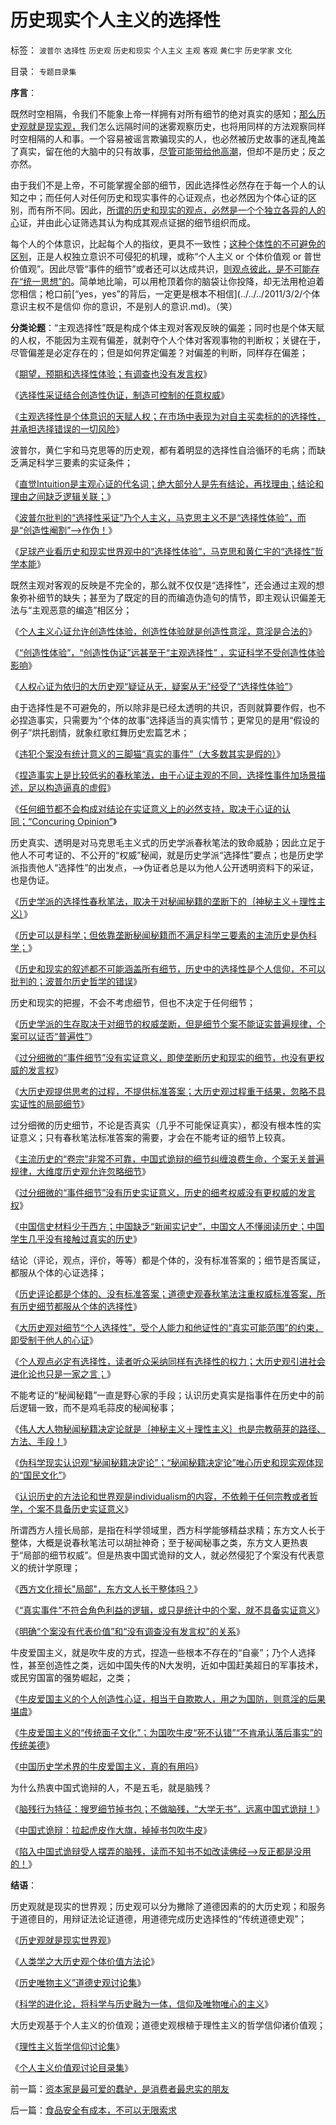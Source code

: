 # 历史现实个人主义的选择性

标签： `波普尔` `选择性` `历史观` `历史和现实` `个人主义` `主观` `客观` `黄仁宇` `历史学家` `文化` 

目录： `专题目录集`

**序言**：

既然时空相隔，令我们不能象上帝一样拥有对所有细节的绝对真实的感知；[那么历史观就是现实观，](../../../2010/5/7/评论历史者不宜研史；分析历史就是分析现实.md)我们怎么远隔时间的迷雾观察历史，也将用同样的方法观察同样时空相隔的人和事。一个容易被谣言欺骗现实的人，也必然被历史故事的迷乱掩盖了真实，留在他的大脑中的只有故事，[尽管可能带给他高潮](../../../2010/10/10/个人主义心证允许创造性体验：意淫合法！.md)，但却不是历史；反之亦然。

由于我们不是上帝，不可能掌握全部的细节，因此选择性必然存在于每一个人的认知之中；而任何人对任何历史和现实事件的心证观点，也必然因为个体心证的区别，而有所不同。因此，[所谓的历史和现实的观点，必然是一个个独立各异的人的心](../../../2010/6/22/最大的敌人是自已；科学实证标准的的回归测试.md)证，并由此心证筛选其认为构成其观点证据的细节组织而成。

每个人的个体意识，比起每个人的指纹，更具不一致性；[这种个体性的不可避免的区别](../../../2010/1/21/人权是价值判断的原子单位.md)，正是人权独立意识不可侵犯的机理，或称“个人主义 or 个体价值观 or
普世价值观”。因此尽管“事件的细节”或者还可以达成共识，[则观点彼此，是不可能存在“统一思想”的](../../../2010/11/19/统一思想战乱多；只有信仰才能抹煞人性.md)。简单地比喻，可以用枪顶着你的脑袋让你投降，却无法用枪迫着您相信；枪口前[“yes，yes”的背后，一定更是根本不相信](../../../2011/3/2/个体意识主权不是信仰 你的意识，不是别人的意识.md)。（笑）



**分类论题**：“主观选择性”既是构成个体主观对客观反映的偏差；同时也是个体天赋的人权，不能因为主观有偏差，就剥夺个人个体对客观事物的判断权；关键在于，尽管偏差是必定存在的；但是如何界定偏差？对偏差的判断，同样存在偏差；

《[期望，预期和选择性体验；有调查也没有发言权](../../../2009/4/4/期望，预期和选择性体验；有调查也没有发言权.md)》

《[选择性采证结合创造性伪证，制造可控制的任意权威](../../../2010/10/16/逻辑能力残缺令中国文化依赖权威；青睐洋权威；.md)》

《[主观选择性是个体意识的天赋人权；在市场中表现为对自主买卖标的的选择性，并承担选择错误的一切风险](../../../2009/3/31/市场要素之&quot;万能与不能&quot;的意义.md)》



波普尔，黄仁宇和马克思等的历史观，都有着明显的选择性自洽循环的毛病；而缺乏满足科学三要素的实证条件；

《[直觉Intuition是主观心证的代名词；绝大部分人是先有结论，再找理由；结论和理由之间缺乏逻辑关联；](../../../2011/5/28/直觉！不确定性定律下的专制与民主.md)》

《[波普尔批判的“选择性采证”乃个人主义，马克思主义不是“选择性体验”，而是“创造性阉割”——>作伪！](../../../2010/10/9/波普尔批判的选择性采证和马克思的创造性伪证.md)》

《[足球产业看历史和现实世界观中的“选择性体验”，马克思和黄仁宇的“选择性”哲学本能](../../../2010/7/3/资本主义的产业建设才能振兴中国足球.md)》



既然主观对客观的反映是不完全的，那么就不仅仅是“选择性”，还会通过主观的想象弥补细节的缺失；甚至为了既定的目的而编造伪造句的情节，即主观认识偏差无法与“主观恶意的编造”相区分；

《[个人主义心证允许创造性体验，创造性体验就是创造性意淫，意淫是合法的](http://www.daifumd.com/_daifumd/blog/%E4%B8%AA%E4%BA%BA%E4%B8%BB%E4%B9%89%E5%BF%83%E8%AF%81%E5%85%81%E8%AE%B8%E5%88%9B%E9%80%A0%E6%80%A7%E4%BD%93%E9%AA%8C)》

《[“创造性体验”，“创造性伪证”远甚至于“主观选择性”
，实证科学不受创造性体验影响](../../../2010/10/10/“创造性伪证”哲学诡辩艺术.md)》

《[人权心证为依归的大历史观“疑证从无，疑案从无”经受了“选择性体验”](../../../2010/6/22/最大的敌人是自已；科学实证标准的的回归测试.md)》



由于选择性是不可避免的，所以除非是已经太透明的共识，否则就算要作假，也不必捏造事实，只需要为“个体的故事”选择适当的真实情节；更常见的是用“假设的例子”烘托剧情，就象红歌红舞历史宏篇艺术；

《[违犯个案没有统计意义的三脚猫“真实的事件”（大多数其实是假的）](../../../2009/7/10/三脚猫真理艺术.md)》

《[捏造事实上是比较低劣的春秋笔法，由于心证主观的不同，选择性事件加场景描述，足以构造逼真的虚假](../../../2009/6/16/三脚猫的真理观和独脚龙.md)》

《[任何细节都不会构成对结论在实证意义上的必然支持，取决于心证的认同；“Concuring
Opinion”](../../../2011/6/15/为什么会“同意，Concuring&nbsp;Opinion&quot;？.md)》



历史真实、透明是对马克思毛主义式的历史学派春秋笔法的致命威胁；因此立足于他人不可考证的、不公开的“权威”秘闻，就是历史学派“选择性”要点；也是历史学派指责他人“选择性”的出发点，——>伪证者总是以为他人公开透明资料下的采证，也是伪证。

《[历史学派的选择性春秋笔法，取决于对秘闻秘籍的垄断下的｛神秘主义＋理性主义｝](../../../2010/4/20/宗教的萌芽；和宗教萌芽的路径、方法、手段！.md)》

《[历史可以是科学；但依靠垄断秘闻秘籍而不满足科学三要素的主流历史是伪科学；](../../../2010/4/19/“秘闻秘籍决定论”唯心历史和现实观体现的“国民文化.md)》

《[历史和现实的叙述都不可能涵盖所有细节，历史中的选择性是个人信仰，不可以批判的；波普尔历史哲学的错误](../../../2010/10/7/波普尔哲学本身是伪科学;.md)》



历史和现实的把握，不会不考虑细节，但也不决定于任何细节；

《[历史学派的生存取决于对细节的权威垄断，但是细节个案不能证实普遍规律，个案可以证否“普遍性”](../../../2010/4/21/大维度历史观允许在细节上“自圆其说”.md)》

《[过分细微的“事件细节”没有实证意义，即使垄断历史和现实的细节，也没有更权威的发言权](../../../2010/4/13/历史的细考权威没有“更权威”的发言权.md)》

《[大历史观提供思考的过程，不提供标准答案；大历史观过程重于结果，忽略不具实证性的局部细节](../../../2010/5/7/大历史观提供分析过程不提供标准答案.md)》



过分细微的历史细节，不论是否真实（几乎不可能保证真实），都没有根本性的实证意义；只有春秋笔法标准答案的需要，才会在不能考证的细节上较真。

《[主流历史的“卷宗”非常不可靠，中国式诡辩的细节纠缠浪费生命，个案无关普遍规律，大维度历史观允许忽略细节](../../../2010/4/21/大维度历史观允许在细节上“自圆其说”.md)》

《[过分细微的“事件细节”没有历史实证意义，历史的细考权威没有更权威的发言权](../../../2010/4/13/历史的细考权威没有“更权威”的发言权.md)》

《[中国信史材料少于西方；中国缺乏“新闻实记史”，中国文人不懂阅读历史；中国学生几乎没有接触过真实的历史](../../../2011/2/16/中国文人几乎没有接触过真实的历史.md)》



结论（评论，观点，评价，等等）都是个体的，没有标准答案的；细节是否属证，都服从个体的心证选择；

《[历史评论都是个体的、没有标准答案；道德史观春秋笔法注重权威标准答案，所有历史细节都服从个体的选择性](../../../2010/8/11/历史“评论”无所谓真实.md)》

《[大历史观对细节“个人选择性”，受个人能力和他证性的“真实可能范围”的约束，即受制于他人的心证](../../../2010/7/14/大历史观，付里叶变换的采样之疑证和实证.md)》

《[个人观点必定有选择性，读者听众采纳同样有选择性的权力；大历史观引进社会进化论也只是一家之言；](../../../2011/6/9/历史观就是现实的世界观.md)》



不能考证的“秘闻秘籍”一直是野心家的手段；认识历史真实是指事件在历史中的前后逻辑一致，而不是鸡毛蒜皮的秘闻秘事；

《[伟人大人物秘闻秘籍决定论就是｛神秘主义＋理性主义｝也是宗教萌芽的路径、方法、手段！](../../../2010/4/20/宗教的萌芽；和宗教萌芽的路径、方法、手段！.md)》

《[伪科学现实认识观“秘闻秘籍决定论”；“秘闻秘籍决定论”唯心历史和现实观体现的“国民文化”](../../../2010/4/19/“秘闻秘籍决定论”唯心历史和现实观体现的“国民文化.md)》

《[认识历史的方法论和世界观是individualism的内容，不依赖于任何宗教或者哲学，个案不具备历史实证意义](../../../2010/3/16/个案不具备历史实证意义.md)》



所谓西方人擅长局部，是指在科学领域里，西方科学能够精益求精；东方文人长于整体，大概是说春秋笔法可以胡扯神奇；至于秘闻秘事之类，东方文人更热衷于“局部的细节权威”。但是热衷中国式诡辩的文人，就必然侵犯了个案没有代表意义的统计学原理；

《[西方文化擅长"局部"，东方文人长于整体吗？](../../../2009/10/27/西方文化擅长&quot;局部&quot;，东方文人长于整体吗？.md)》

《[“真实事件”不符合角色利益的逻辑，或只是统计中的个案，就不具备实证意义](../../../2009/5/22/“实”未必为实证，认识对象角色的主谓宾.md)》

《[明确“个案没有代表价值”和“没有调查没有发言权”的关系](../../../2010/4/29/声称代表农民的绝大部分不是农民.md)》



牛皮爱国主义，就是吹牛皮的方式，捏造一些根本不存在的“自豪”；乃个人选择性，甚至创造性之类，远如中国失传的N大发明，近如中国赶美超日的军事技术，或民穷国富的强势崛起，之类；

《[牛皮爱国主义的个人创造性心证，相当于自欺欺人，用之为国防，则意淫的后果堪虞](../../../2009/12/8/加强国防不能依靠文学创作.md)》

《[牛皮爱国主义的“传统面子文化”；为国吹牛皮“死不认错”“不肯承认落后事实”的传统美德](../../../2011/1/21/香港模式和日本鬼子“人肉开采”.md)》

《[中国历史学术界的牛皮爱国主义，真的有用吗](../../../2010/6/2/中国古代建筑技术落后的原因;牛皮爱国主义有用吗？.md)》

为什么热衷中国式诡辩的人，不是五毛，就是脑残？

《[脑残行为特征：搜罗细节掉书包；不做脑残，“大学无书”，远离中国式诡辩！](../../../2008/8/31/“大学无书”，远离中国式诡辩！.md)》

《[中国式诡辩：拉起虎皮作大旗，掉掉书包吹牛皮](../../../2011/1/31/中国式诡辩：拉起虎皮作大旗，掉掉书包吹牛皮.md)》

《[陷入中国式诡辩受人摆弄的脑残，读而不知书不如改读佛经——>反正都是没用的！](../../../2010/1/6/读而不知书不如改读佛经.md)》





**结语**：

历史观就是现实的世界观；历史观可以分为撇除了道德因素的的大历史观；和服务于道德目的，用辩证法论证道德，用道德完成历史选择性的“传统道德史观”；

《[历史观就是现实世界观](../../../2011/6/11/历史观就是现实世界观.md)》

《[人类学之大历史观个体价值方法论](../../../2010/6/12/人类学之大历史观个体价值方法论.md)》

《[历史唯物主义”道德史观讨论集](../../../2010/6/6/“历史唯物主义”道德史观讨论集.md)》

《[科学的进化论，将科学与历史融为一体，信仰及唯物唯心的主义](../../../2009/11/27/科学，信仰，唯物唯心的主义，和进化论.md)》



大历史观基于个人主义的价值观；道德史观根植于理性主义的哲学信仰诸价值观；

《[理性主义哲学信仰讨论集](../../../2010/5/28/理性主义哲学信仰讨论集.md)》

《[个人主义价值观讨论目录集](../../../2010/5/21/个人主义价值观讨论目录集.md)》



前一篇：[资本家是最可爱的蠢驴，是消费者最忠实的朋友](../../../2011/6/17/资本家是最可爱的蠢驴，是消费者最忠实的朋友.md)

后一篇：[食品安全有成本，不可以无限索求](../../../2011/6/18/食品安全有成本，不可以无限索求.md)
